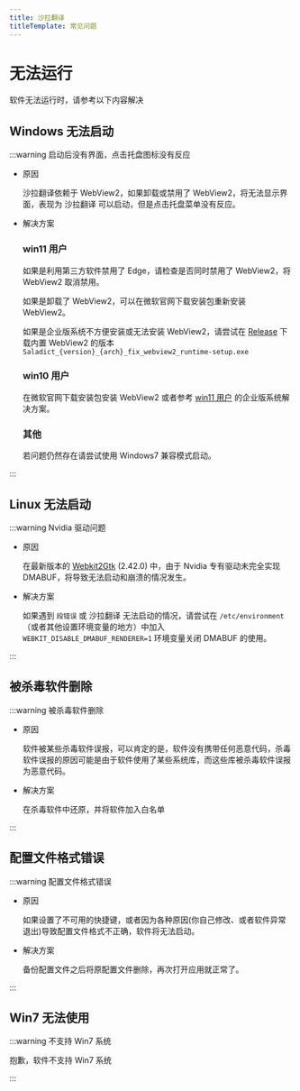 ```yaml
---
title: 沙拉翻译
titleTemplate: 常见问题
---
```


# 无法运行

软件无法运行时，请参考以下内容解决

## Windows 无法启动

:::warning 启动后没有界面，点击托盘图标没有反应

- 原因

  沙拉翻译依赖于 WebView2，如果卸载或禁用了 WebView2，将无法显示界面，表现为 沙拉翻译 可以启动，但是点击托盘菜单没有反应。

- 解决方案

  ### win11 用户

  如果是利用第三方软件禁用了 Edge，请检查是否同时禁用了 WebView2，将 WebView2 取消禁用。

  如果是卸载了 WebView2，可以在微软官网下载安装包重新安装 WebView2。

  如果是企业版系统不方便安装或无法安装 WebView2，请尝试在 [Release](https://github.com/allentown521/saladict/releases/latest) 下载内置 WebView2 的版本 `Saladict_{version}_{arch}_fix_webview2_runtime-setup.exe`

  ### win10 用户

  在微软官网下载安装包安装 WebView2 或者参考 [win11 用户](#win11-用户) 的企业版系统解决方案。

  ### 其他

  若问题仍然存在请尝试使用 Windows7 兼容模式启动。

:::

## Linux 无法启动

:::warning Nvidia 驱动问题

- 原因

  在最新版本的 [Webkit2Gtk](https://archlinux.org/packages/extra/x86_64/webkit2gtk) (2.42.0) 中，由于 Nvidia 专有驱动未完全实现 DMABUF，将导致无法启动和崩溃的情况发生。

- 解决方案

  如果遇到 `段错误` 或 沙拉翻译 无法启动的情况，请尝试在 `/etc/environment` （或者其他设置环境变量的地方）中加入 `WEBKIT_DISABLE_DMABUF_RENDERER=1` 环境变量关闭 DMABUF 的使用。

:::

## 被杀毒软件删除

:::warning 被杀毒软件删除

- 原因

  软件被某些杀毒软件误报，可以肯定的是，软件没有携带任何恶意代码，杀毒软件误报的原因可能是由于软件使用了某些系统库，而这些库被杀毒软件误报为恶意代码。

- 解决方案

  在杀毒软件中还原，并将软件加入白名单

:::

## 配置文件格式错误

:::warning 配置文件格式错误

- 原因

  如果设置了不可用的快捷键，或者因为各种原因(你自己修改、或者软件异常退出)导致配置文件格式不正确，软件将无法启动。

- 解决方案

  备份配置文件之后将原配置文件删除，再次打开应用就正常了。

:::

## Win7 无法使用

:::warning 不支持 Win7 系统

  抱歉，软件不支持 Win7 系统

:::
